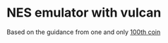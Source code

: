 # NES emulator with vulcan

Based on the guidance from one and only [100th coin]([https://www.youtube.com/@100thCoin])
